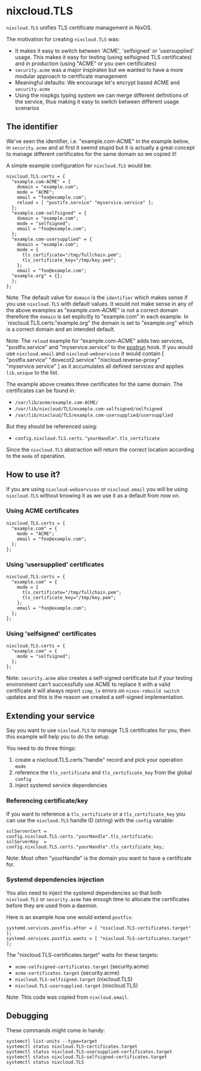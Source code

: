 # nixcloud.TLS

`nixcloud.TLS` unifies TLS certificate management in NixOS.

The motivation for creating `nixcloud.TLS` was:

* It makes it easy to switch between 'ACME', 'selfsigned' or 'usersupplied' usage. This makes it easy for testing (using selfsigned TLS certificates) and in production (using "ACME" or you own certificates)
* `security.acme` was a major inspiraten but we wanted to have a more modular approach to certificate management
* Meaningful defaults: We encourage let's encrypt based ACME and `security.acme`
* Using the nixpkgs typing system we can merge different definitions of the service, thus making it easy to switch between different usage scenarios

## The identifier

We've seen the identifier, i.e. "example.com-ACME" in the example below, in `security.acme` and at first it seemd stupid but it is actually a great concept to manage different certificates for the same domain so we copied it!

A simple example configuration for `nixcloud.TLS` would be:

    nixcloud.TLS.certs = {
      "example.com-ACME" = {
        domain = "example.com";
        mode = "ACME";
        email = "foo@example.com";
        reload = [ "postifx.service" "myservice.service" ];
      };
      "example.com-selfsigned" = {
        domain = "example.com";
        mode = "selfsigned";
        email = "foo@example.com";
      };
      "example.com-usersupplied" = {
        domain = "example.com";
        mode = {
          tls_certificate="/tmp/fullchain.pem";
          tls_certificate_key="/tmp/key.pem";
        };
        email = "foo@example.com";
      "example.org" = {};    
      };
    };
    
Note: The default value for `domain` is the `identifier` which makes sense if you use `nixcloud.TLS` with default values. It would not make sense in any of the above examples as "example.com-ACME" is not a correct domain therefore the `domain` is set explicitly to "example.com" in each example. In `nixcloud.TLS.certs."example.org" the domain is set to "example.org" which is a correct domain and an intended default.
    
Note: The `reload` example for "example.com-ACME" adds two services, "postfix.service" and "myservice.service" to the [postrun](https://nixos.org/nixos/options.html#security.acme.certs.%3Cname%3E.postrun) hook. If you would use `nixcloud.email` and `nixcloud-webservices` it would contain [ "postfix.service" "dovecot2.service" "nixcloud.reverse-proxy" "myservice.service" ] as it accumulates all defined services and applies `lib.unique` to the list.
    
The example above creates three certificates for the same domain. The certificates can be found in:

* `/var/lib/acme/example.com-ACME/`
* `/var/lib/nixcloud/TLS/example.com-selfsigned/selfsigned`
* `/var/lib/nixcloud/TLS/example.com-usersupplied/usersupplied`

But they should be referenced using:

* `config.nixcloud.TLS.certs."yourHandle".tls_certificate` 

Since the `nixcloud.TLS` abstraction will return the correct location according to the `mode` of operation.

## How to use it?

If you are using `nixcloud-webservices` or `nixcloud.email` you will be using `nixcloud.TLS` without knowing it as we use it as a default from now on.

### Using ACME certificates

    nixcloud.TLS.certs = {
      "example.com" = {
        mode = "ACME";
        email = "foo@example.com";
      };
    };

### Using 'usersupplied' certificates

    nixcloud.TLS.certs = {
      "example.com" = {
        mode = {
          tls_certificate="/tmp/fullchain.pem";
          tls_certificate_key="/tmp/key.pem";
        };
        email = "foo@example.com";
      };
    };
    
### Using 'selfsigned' certificates

    nixcloud.TLS.certs = {
      "example.com" = {
        mode = "selfsigned";
      };
    };
    
Note: `security.acme` also creates a self-signed certificate but if your testing environment can't successfully use ACME to replace it with a valid
      certificate it will always report `simp_le` errors on `nixos-rebuild switch` updates and this is the reason we created a self-signed implementation.

## Extending your service

Say you want to use `nixcloud.TLS` to manage TLS certificates for you, then this example will help you to do the setup.

You need to do three things:

1. create a nixcloud.TLS.certs."handle" record and pick your operation `mode`
2. reference the `tls_certificate` and `tls_certificate_key` from the global `config`
3. inject systemd service dependencies 

### Referencing certificate/key

If you want to reference a `tls_certificate` or a `tls_certificate_key` you can use the `nixcloud.TLS` 
handle ID (string) with the `config` variable:
    
    sslServerCert = config.nixcloud.TLS.certs."yourHandle".tls_certificate;
    sslServerKey  = config.nixcloud.TLS.certs."yourHandle".tls_certificate_key;
    
Note: Most often "yourHandle" is the domain you want to have a certificate for.

### Systemd dependencies injection

You also need to inject the systemd dependencies so that both `nixcloud.TLS` or `security.acme` has enough time to allocate the 
certificates before they are used from a daemon.

Here is an example how one would extend `postfix`:

    systemd.services.postfix.after = [ "nixcloud.TLS-certificates.target" ];
    systemd.services.postfix.wants = [ "nixcloud.TLS-certificates.target" ];

The "nixcloud.TLS-certificates.target" waits for these targets:

* `acme-selfsigned-certificates.target` (security.acme)
* `acme-certificates.target` (security.acme)
* `nixcloud.TLS-selfsigned.target` (nixcloud.TLS)
* `nixcloud.TLS-usersupplied.target` (nixcloud.TLS)
    
Note: This code was copied from `nixcloud.email`.

## Debugging

These commands might come in handy:

    systemctl list-units --type=target
    systemctl status nixcloud.TLS-certificates.target
    systemctl status nixcloud.TLS-usersupplied-certificates.target
    systemctl status nixcloud.TLS-selfsigned-certificates.target
    systemctl status nixcloud.TLS
